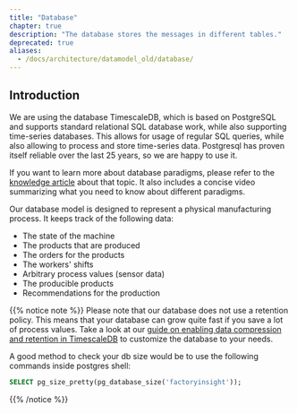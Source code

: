 ```yaml
---
title: "Database"
chapter: true
description: "The database stores the messages in different tables."
deprecated: true
aliases:
  - /docs/architecture/datamodel_old/database/
---
```



## Introduction

We are using the database TimescaleDB, which is based on PostgreSQL and supports standard relational SQL database work,
while also supporting time-series databases.
This allows for usage of regular SQL queries, while also allowing to process and store time-series data.
Postgresql has proven itself reliable over the last 25 years, so we are happy to use it.

If you want to learn more about database paradigms, please refer to the [knowledge article](https://learn.umh.app/lesson/introduction-into-it-ot-databases/) about that topic. 
It also includes a concise video summarizing what you need to know about different paradigms.

Our database model is designed to represent a physical manufacturing process. It keeps track of the following data:
  - The state of the machine
  - The products that are produced
  - The orders for the products
  - The workers' shifts
  - Arbitrary process values (sensor data)
  - The producible products
  - Recommendations for the production

{{% notice note %}}
Please note that our database does not use a retention policy. This means that your database can grow quite fast if you save a lot of process values. Take a look at our [guide on enabling data compression and retention in TimescaleDB](/docs/production-guide/administration/reduce-database-size) to customize the database to your needs.


A good method to check your db size would be to use the following commands inside postgres shell:
```sql
SELECT pg_size_pretty(pg_database_size('factoryinsight'));
```


{{% /notice %}}
